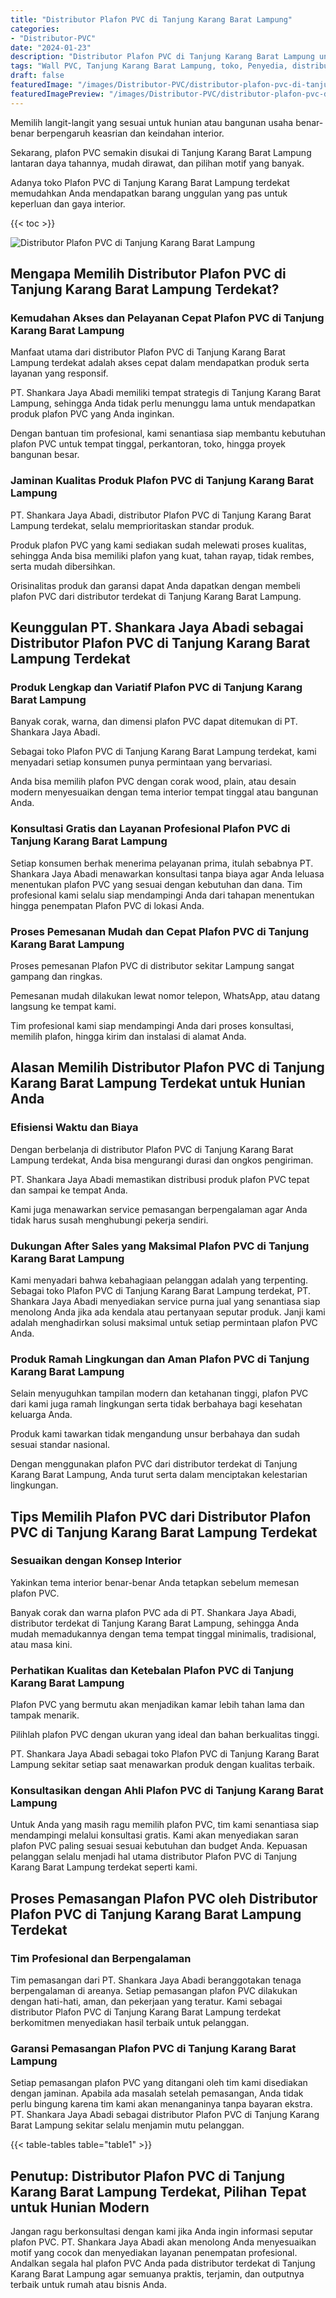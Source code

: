 ```yaml
---
title: "Distributor Plafon PVC di Tanjung Karang Barat Lampung"
categories:
- "Distributor-PVC"
date: "2024-01-23"
description: "Distributor Plafon PVC di Tanjung Karang Barat Lampung untuk hunian, office, dan ritel. Produk berkualitas, pilihan motif, pilihan warna menarik, dengan jasa pemasangan dikerjakan oleh tim berpengalaman serta garansi resmi!|Jasa penyediaan Plafon PVC di Tanjung Karang Barat Lampung bagi keperluan tempat tinggal, office, maupun ritel, dengan panel unggulan dan instalasi oleh teknisi berpengalaman dan garansi resmi.|Solusi Plafon PVC di Tanjung Karang Barat Lampung yang andal untuk tempat tinggal, office, dan toko, bersama material terbaik dan pemasangan dikerjakan oleh teknisi ahli dan kepastian resmi.|Distribusi Plafon PVC di Tanjung Karang Barat Lampung untuk hunian, perkantoran, serta toko, dengan material berkualitas dan pemasangan dikerjakan oleh teknisi ahli, dilengkapi beserta jaminan resmi.}"
tags: "Wall PVC, Tanjung Karang Barat Lampung, toko, Penyedia, distributor"
draft: false
featuredImage: "/images/Distributor-PVC/distributor-plafon-pvc-di-tanjung-karang-barat-lampung.png"
featuredImagePreview: "/images/Distributor-PVC/distributor-plafon-pvc-di-tanjung-karang-barat-lampung.png"
---
```


Memilih langit-langit yang sesuai untuk hunian atau bangunan usaha benar-benar berpengaruh keasrian dan keindahan interior.

Sekarang, plafon PVC semakin disukai di Tanjung Karang Barat Lampung lantaran daya tahannya, mudah dirawat, dan pilihan motif yang banyak.

Adanya toko Plafon PVC di Tanjung Karang Barat Lampung terdekat memudahkan Anda mendapatkan barang unggulan yang pas untuk keperluan dan gaya interior.

{{< toc >}}

![Distributor Plafon PVC di Tanjung Karang Barat Lampung](/images/Distributor-PVC/Distributor-Plafon-PVC-di-Tanjung-Karang-Barat-Lampung.png)

## Mengapa Memilih Distributor Plafon PVC di Tanjung Karang Barat Lampung Terdekat?

### Kemudahan Akses dan Pelayanan Cepat Plafon PVC di Tanjung Karang Barat Lampung

Manfaat utama dari distributor Plafon PVC di Tanjung Karang Barat Lampung terdekat adalah akses cepat dalam mendapatkan produk serta layanan yang responsif.

PT. Shankara Jaya Abadi memiliki tempat strategis di Tanjung Karang Barat Lampung, sehingga Anda tidak perlu menunggu lama untuk mendapatkan produk plafon PVC yang Anda inginkan.

Dengan bantuan tim profesional, kami senantiasa siap membantu kebutuhan plafon PVC untuk tempat tinggal, perkantoran, toko, hingga proyek bangunan besar.

### Jaminan Kualitas Produk Plafon PVC di Tanjung Karang Barat Lampung

PT. Shankara Jaya Abadi, distributor Plafon PVC di Tanjung Karang Barat Lampung terdekat, selalu memprioritaskan standar produk.

Produk plafon PVC yang kami sediakan sudah melewati proses kualitas, sehingga Anda bisa memiliki plafon yang kuat, tahan rayap, tidak rembes, serta mudah dibersihkan.

Orisinalitas produk dan garansi dapat Anda dapatkan dengan membeli plafon PVC dari distributor terdekat di Tanjung Karang Barat Lampung.

## Keunggulan PT. Shankara Jaya Abadi sebagai Distributor Plafon PVC di Tanjung Karang Barat Lampung Terdekat

### Produk Lengkap dan Variatif Plafon PVC di Tanjung Karang Barat Lampung

Banyak corak, warna, dan dimensi plafon PVC dapat ditemukan di PT. Shankara Jaya Abadi.

Sebagai toko Plafon PVC di Tanjung Karang Barat Lampung terdekat, kami menyadari setiap konsumen punya permintaan yang bervariasi.

Anda bisa memilih plafon PVC dengan corak wood, plain, atau desain modern menyesuaikan dengan tema interior tempat tinggal atau bangunan Anda.

### Konsultasi Gratis dan Layanan Profesional Plafon PVC di Tanjung Karang Barat Lampung

Setiap konsumen berhak menerima pelayanan prima, itulah sebabnya PT. Shankara Jaya Abadi menawarkan konsultasi tanpa biaya agar Anda leluasa menentukan plafon PVC yang sesuai dengan kebutuhan dan dana. Tim profesional kami selalu siap mendampingi Anda dari tahapan menentukan hingga penempatan Plafon PVC di lokasi Anda.

### Proses Pemesanan Mudah dan Cepat Plafon PVC di Tanjung Karang Barat Lampung

Proses pemesanan Plafon PVC di distributor sekitar Lampung sangat gampang dan ringkas.

Pemesanan mudah dilakukan lewat nomor telepon, WhatsApp, atau datang langsung ke tempat kami.

Tim profesional kami siap mendampingi Anda dari proses konsultasi, memilih plafon, hingga kirim dan instalasi di alamat Anda.

## Alasan Memilih Distributor Plafon PVC di Tanjung Karang Barat Lampung Terdekat untuk Hunian Anda

### Efisiensi Waktu dan Biaya

Dengan berbelanja di distributor Plafon PVC di Tanjung Karang Barat Lampung terdekat, Anda bisa mengurangi durasi dan ongkos pengiriman.

PT. Shankara Jaya Abadi memastikan distribusi produk plafon PVC tepat dan sampai ke tempat Anda.

Kami juga menawarkan service pemasangan berpengalaman agar Anda tidak harus susah menghubungi pekerja sendiri.

### Dukungan After Sales yang Maksimal Plafon PVC di Tanjung Karang Barat Lampung

Kami menyadari bahwa kebahagiaan pelanggan adalah yang terpenting. Sebagai toko Plafon PVC di Tanjung Karang Barat Lampung terdekat, PT. Shankara Jaya Abadi menyediakan service purna jual yang senantiasa siap menolong Anda jika ada kendala atau pertanyaan seputar produk. Janji kami adalah menghadirkan solusi maksimal untuk setiap permintaan plafon PVC Anda.

### Produk Ramah Lingkungan dan Aman Plafon PVC di Tanjung Karang Barat Lampung

Selain menyuguhkan tampilan modern dan ketahanan tinggi, plafon PVC dari kami juga ramah lingkungan serta tidak berbahaya bagi kesehatan keluarga Anda.

Produk kami tawarkan tidak mengandung unsur berbahaya dan sudah sesuai standar nasional.

Dengan menggunakan plafon PVC dari distributor terdekat di Tanjung Karang Barat Lampung, Anda turut serta dalam menciptakan kelestarian lingkungan.

## Tips Memilih Plafon PVC dari Distributor Plafon PVC di Tanjung Karang Barat Lampung Terdekat

### Sesuaikan dengan Konsep Interior

Yakinkan tema interior benar-benar Anda tetapkan sebelum memesan plafon PVC.

Banyak corak dan warna plafon PVC ada di PT. Shankara Jaya Abadi, distributor terdekat di Tanjung Karang Barat Lampung, sehingga Anda mudah memadukannya dengan tema tempat tinggal minimalis, tradisional, atau masa kini.

### Perhatikan Kualitas dan Ketebalan Plafon PVC di Tanjung Karang Barat Lampung

Plafon PVC yang bermutu akan menjadikan kamar lebih tahan lama dan tampak menarik.

Pilihlah plafon PVC dengan ukuran yang ideal dan bahan berkualitas tinggi.

PT. Shankara Jaya Abadi sebagai toko Plafon PVC di Tanjung Karang Barat Lampung sekitar setiap saat menawarkan produk dengan kualitas terbaik.

### Konsultasikan dengan Ahli Plafon PVC di Tanjung Karang Barat Lampung

Untuk Anda yang masih ragu memilih plafon PVC, tim kami senantiasa siap mendampingi melalui konsultasi gratis. Kami akan menyediakan saran plafon PVC paling sesuai sesuai kebutuhan dan budget Anda. Kepuasan pelanggan selalu menjadi hal utama distributor Plafon PVC di Tanjung Karang Barat Lampung terdekat seperti kami.

## Proses Pemasangan Plafon PVC oleh Distributor Plafon PVC di Tanjung Karang Barat Lampung Terdekat

### Tim Profesional dan Berpengalaman

Tim pemasangan dari PT. Shankara Jaya Abadi beranggotakan tenaga berpengalaman di areanya. Setiap pemasangan plafon PVC dilakukan dengan hati-hati, aman, dan pekerjaan yang teratur. Kami sebagai distributor Plafon PVC di Tanjung Karang Barat Lampung terdekat berkomitmen menyediakan hasil terbaik untuk pelanggan.

### Garansi Pemasangan Plafon PVC di Tanjung Karang Barat Lampung

Setiap pemasangan plafon PVC yang ditangani oleh tim kami disediakan dengan jaminan. Apabila ada masalah setelah pemasangan, Anda tidak perlu bingung karena tim kami akan menanganinya tanpa bayaran ekstra. PT. Shankara Jaya Abadi sebagai distributor Plafon PVC di Tanjung Karang Barat Lampung sekitar selalu menjamin mutu pelanggan.

{{< table-tables table="table1" >}}

## Penutup: Distributor Plafon PVC di Tanjung Karang Barat Lampung Terdekat, Pilihan Tepat untuk Hunian Modern

Jangan ragu berkonsultasi dengan kami jika Anda ingin informasi seputar plafon PVC. PT. Shankara Jaya Abadi akan menolong Anda menyesuaikan motif yang cocok dan menyediakan layanan penempatan profesional. Andalkan segala hal plafon PVC Anda pada distributor terdekat di Tanjung Karang Barat Lampung agar semuanya praktis, terjamin, dan outputnya terbaik untuk rumah atau bisnis Anda.
